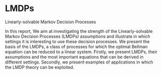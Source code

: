 # LMDPs
Linearly-solvable Markov Decision Processes 


In this report, We aim at investigating the strength of the Linearly-solvable Markov Decision
Processes (LMDPs) assumptions and illustrate in which settings it is interesting to use these decision processes. We present the basis of the LMDPs, a class of processes for which the optimal Bellman equation
can be reduced to a linear system. Firstly, we present LMDPs, their assumptions
and the most important equations that can be derived in different settings. Secondly,
we present examples of applications in which the LMDP theory can be exploited.
